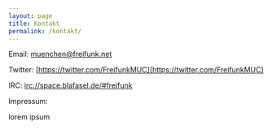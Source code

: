 ```yaml
---
layout: page
title: Kontakt
permalink: /kontakt/
---
```


Email: [muenchen@freifunk.net](muenchen@freifunk.net)

Twitter: [https://twitter.com/FreifunkMUC](https://twitter.com/FreifunkMUC)

IRC: [irc://space.blafasel.de/#freifunk](irc://space.blafasel.de/#freifunk)

Impressum:

lorem ipsum
